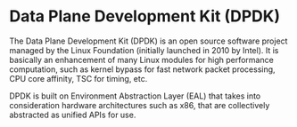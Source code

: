 # Data Plane Development Kit (DPDK)

The Data Plane Development Kit (DPDK) is an open source software project managed by the Linux Foundation (initially launched in 2010 by Intel). 
It is basically an enhancement of many Linux modules for high performance computation, such as kernel bypass for fast network packet processing, CPU core affinity, TSC for timing, etc.

DPDK is built on Environment Abstraction Layer (EAL) that takes into consideration hardware architectures such as x86, that are collectively abstracted as unified APIs for use.